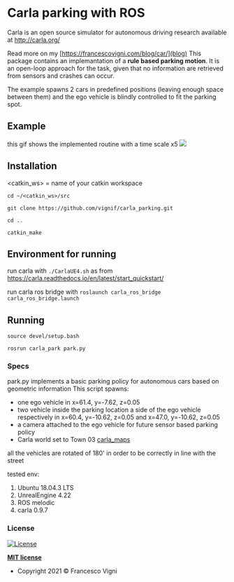 # Carla parking with ROS
Carla is an open source simulator for autonomous driving research available at <http://carla.org/>

Read more on my [https://francescovigni.com/blog/car/](blog)
This package contains an implemantation of a **rule based parking motion**. It is an open-loop approach for the task, given that no information are retrieved from sensors and crashes can occur.

The example spawns 2 cars in predefined positions (leaving enough space between them) and the ego vehicle is blindly controlled to fit the parking spot.

## Example
this gif shows the implemented routine with a time scale x5
![](.figure/m1_comp.gif)

## Installation
<catkin_ws> = name of your catkin workspace

```cd ~/<catkin_ws>/src```

```git clone https://github.com/vignif/carla_parking.git```

```cd ..```

```catkin_make ```

## Environment for running

run carla with ```./CarlaUE4.sh``` as from <https://carla.readthedocs.io/en/latest/start_quickstart/>

run carla ros bridge with
```roslaunch carla_ros_bridge carla_ros_bridge.launch```

## Running

```source devel/setup.bash```

```rosrun carla_park park.py```

### Specs
park.py implements a basic parking policy for autonomous cars based on geometric information
This script spawns:
* one ego vehicle in x=61.4, y=-7.62, z=0.05
* two vehicle inside the parking location a side of the ego vehicle respectively in x=60.4, y=-10.62, z=0.05 and x=47.0, y=-10.62, z=0.05
* a camera attached to the ego vehicle for future sensor based parking policy
* Carla world set to Town 03 [carla_maps](https://carla.readthedocs.io/en/latest/core_map/#carla-maps)



all the vehicles are rotated of 180' in order to be correctly in line with the street

tested env:
1. Ubuntu 18.04.3 LTS
2. UnrealEngine 4.22
3. ROS melodic
4. carla 0.9.7


### License

[![License](http://img.shields.io/:license-mit-blue.svg?style=flat-square)](http://badges.mit-license.org)

**[MIT license](http://opensource.org/licenses/mit-license.php)**
- Copyright 2021 © Francesco Vigni
